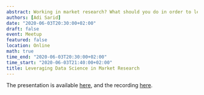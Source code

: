 ```yaml
---
abstract: Working in market research? What should you do in order to leverage data science capabilities in your day to day work? An online webinar for the InsightsIL facebook group (of market research agencies and buyers of market research). The talk was given in Hebrew.
authors: [Adi Sarid]
date: "2020-06-03T20:30:00+02:00"
draft: false
event: Meetup
featured: false
location: Online
math: true
time_end: "2020-06-03T20:30:00+02:00"
time_start: "2020-06-03T21:40:00+02:00"
title: Leveraging Data Science in Market Research
---
```



The presentation is available [here](/pdf/2020-06-02_Leveraging_data_science_in_market_research.pdf), and the recording [here](https://youtu.be/KLQmHAOt-lk).